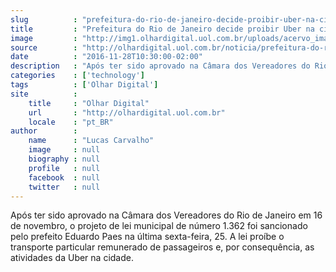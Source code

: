 ```yaml
---
slug          : "prefeitura-do-rio-de-janeiro-decide-proibir-uber-na-cidade"
title         : "Prefeitura do Rio de Janeiro decide proibir Uber na cidade"
image         : "http://img1.olhardigital.uol.com.br/uploads/acervo_imagens/2016/05/20160502112818_660_420.jpg"
source        : "http://olhardigital.uol.com.br/noticia/prefeitura-do-rio-de-janeiro-decide-proibir-uber-na-cidade/64220"
date          : "2016-11-28T10:30:00-02:00"
description   : "Após ter sido aprovado na Câmara dos Vereadores do Rio de Janeiro em 16 de novembro, o projeto de lei municipal de número 1.362 foi sancionado pelo prefeito Eduardo Paes na última sexta-feira, 25. A lei proíbe o transporte particular remunerado de passageiros e, por consequência, as atividades da Uber na cidade."
categories    : ['technology']
tags          : ['Olhar Digital']
site          :
    title     : "Olhar Digital"
    url       : "http://olhardigital.uol.com.br"
    locale    : "pt_BR"
author        :
    name      : "Lucas Carvalho"
    image     : null
    biography : null
    profile   : null
    facebook  : null
    twitter   : null
---
```


Após ter sido aprovado na Câmara dos Vereadores do Rio de Janeiro em 16 de novembro, o projeto de lei municipal de número 1.362 foi sancionado pelo prefeito Eduardo Paes na última sexta-feira, 25. A lei proíbe o transporte particular remunerado de passageiros e, por consequência, as atividades da Uber na cidade.
